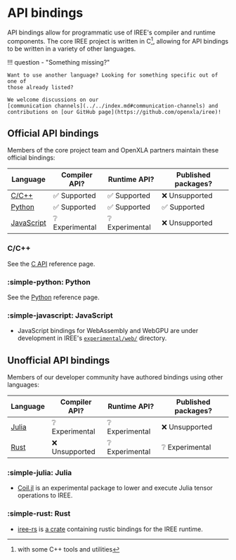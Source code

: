 # API bindings

API bindings allow for programmatic use of IREE's compiler and runtime
components. The core IREE project is written in C[^1], allowing for API bindings
to be written in a variety of other languages.

!!! question - "Something missing?"

    Want to use another language? Looking for something specific out of one of
    those already listed?

    We welcome discussions on our
    [communication channels](../../index.md#communication-channels) and
    contributions on [our GitHub page](https://github.com/openxla/iree)!

## Official API bindings

Members of the core project team and OpenXLA partners maintain these official
bindings:

Language | Compiler API? | Runtime API? | Published packages?
-------- | ------------ | ----------- | ------------------
[C/C++](#cc) | :white_check_mark: Supported | :white_check_mark: Supported | :x: Unsupported
[Python](#python) | :white_check_mark: Supported | :white_check_mark: Supported | :white_check_mark: Supported
[JavaScript](#javascript) | :grey_question: Experimental | :grey_question: Experimental | :x: Unsupported

### C/C++

See the [C API](./c-api.md) reference page.

### :simple-python: Python

See the [Python](./python.md) reference page.

### :simple-javascript: JavaScript

* JavaScript bindings for WebAssembly and WebGPU are under development in IREE's
[`experimental/web/`](https://github.com/openxla/iree/tree/main/experimental/web)
directory.

## Unofficial API bindings

Members of our developer community have authored bindings using other languages:

Language | Compiler API? | Runtime API? | Published packages?
-------- | ------------ | ----------- | ------------------
[Julia](#julia) | :grey_question: Experimental | :grey_question: Experimental | :x: Unsupported
[Rust](#rust) | :x: Unsupported | :grey_question: Experimental | :grey_question: Experimental

### :simple-julia: Julia

* [Coil.jl](https://github.com/Pangoraw/Coil.jl) is an experimental package to
lower and execute Julia tensor operations to IREE.

### :simple-rust: Rust

* [iree-rs](https://github.com/SamKG/iree-rs) is
[a crate](https://crates.io/crates/iree-rs) containing rustic bindings for the
IREE runtime.

[^1]: with some C++ tools and utilities
